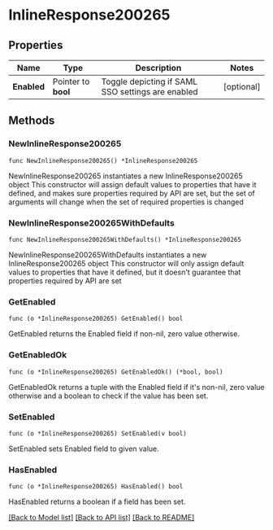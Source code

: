 # InlineResponse200265

## Properties

Name | Type | Description | Notes
------------ | ------------- | ------------- | -------------
**Enabled** | Pointer to **bool** | Toggle depicting if SAML SSO settings are enabled | [optional] 

## Methods

### NewInlineResponse200265

`func NewInlineResponse200265() *InlineResponse200265`

NewInlineResponse200265 instantiates a new InlineResponse200265 object
This constructor will assign default values to properties that have it defined,
and makes sure properties required by API are set, but the set of arguments
will change when the set of required properties is changed

### NewInlineResponse200265WithDefaults

`func NewInlineResponse200265WithDefaults() *InlineResponse200265`

NewInlineResponse200265WithDefaults instantiates a new InlineResponse200265 object
This constructor will only assign default values to properties that have it defined,
but it doesn't guarantee that properties required by API are set

### GetEnabled

`func (o *InlineResponse200265) GetEnabled() bool`

GetEnabled returns the Enabled field if non-nil, zero value otherwise.

### GetEnabledOk

`func (o *InlineResponse200265) GetEnabledOk() (*bool, bool)`

GetEnabledOk returns a tuple with the Enabled field if it's non-nil, zero value otherwise
and a boolean to check if the value has been set.

### SetEnabled

`func (o *InlineResponse200265) SetEnabled(v bool)`

SetEnabled sets Enabled field to given value.

### HasEnabled

`func (o *InlineResponse200265) HasEnabled() bool`

HasEnabled returns a boolean if a field has been set.


[[Back to Model list]](../README.md#documentation-for-models) [[Back to API list]](../README.md#documentation-for-api-endpoints) [[Back to README]](../README.md)


